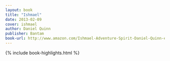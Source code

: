 ```yaml
---
layout: book
title: "Ishmael"
date: 2013-02-09
cover: ishmael
author: Daniel Quinn
publisher: Bantam
book-url: http://www.amazon.com/Ishmael-Adventure-Spirit-Daniel-Quinn-ebook/dp/B000SEFH6A/
---
```


{% include book-highlights.html %}
